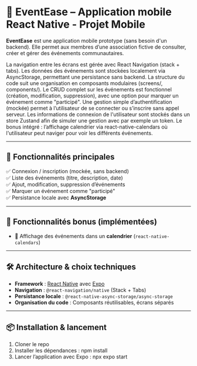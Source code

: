 # 📱 EventEase – Application mobile React Native - Projet Mobile

**EventEase** est une application mobile prototype (sans besoin d'un backend). Elle permet aux membres d’une association fictive de consulter, créer et gérer des événements communautaires.

La navigation entre les écrans est gérée avec React Navigation (stack + tabs). Les données des événements sont stockées localement via AsyncStorage, permettant une persistance sans backend. La structure du code suit une organisation en composants modulaires (screens/, components/).
Le CRUD complet sur les événements est fonctionnel (création, modification, suppression), avec une option pour marquer un événement comme "participé".
Une gestion simple d’authentification (mockée) permet à l’utilisateur de se connecter ou s’inscrire sans appel serveur. Les informations de connexion de l'utilisateur sont stockés dans un store Zustand afin de simuler une gestion avec par exemple un token.
Le bonus intégré : l’affichage calendrier via react-native-calendars où l'utilisateur peut naviger pour voir les différents événements.

---

## 🚀 Fonctionnalités principales

✅ Connexion / inscription (mockée, sans backend)  
✅ Liste des événements (titre, description, date)  
✅ Ajout, modification, suppression d’événements  
✅ Marquer un événement comme "participé"  
✅ Persistance locale avec **AsyncStorage**

---

## 🎁 Fonctionnalités bonus (implémentées)

- 📅 Affichage des événements dans un **calendrier** (`react-native-calendars`)

---

## 🛠️ Architecture & choix techniques

- **Framework** : [React Native](https://reactnative.dev/) avec [Expo](https://expo.dev/)
- **Navigation** : `@react-navigation/native` (Stack + Tabs)
- **Persistance locale** : `@react-native-async-storage/async-storage`
- **Organisation du code** : Composants réutilisables, écrans séparés

---

## 📦 Installation & lancement

1. Cloner le repo
2. Installer les dépendances : 
npm install
3. Lancer l’application avec Expo : 
npx expo start

